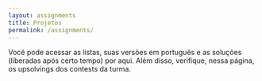 ```yaml
---
layout: assignments
title: Projetos
permalink: /assignments/
---
```

Você pode acessar as listas, suas versões em português e as soluções (liberadas após certo tempo) por aqui. Além disso, verifique, nessa página, os upsolvings dos contests da turma.
